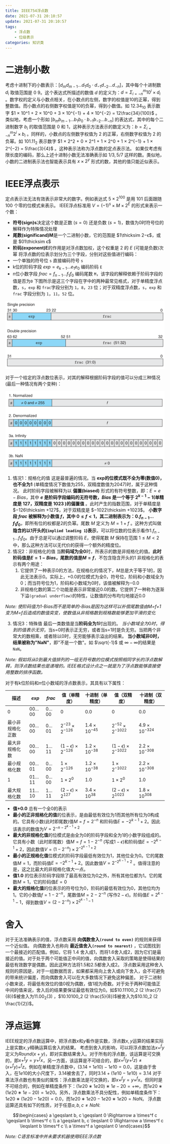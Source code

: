 ```yaml
---
title: IEEE754浮点数
date: 2021-07-31 20:10:57
update: 2021-07-31 20:10:57
tags:
    - 浮点数
    - 位级表示
categories: 知识类
---
```


# 二进制小数
考虑十进制下的小数表示：$[d_m d_{m−1}…d_1 d_0\cdot d_{−1} d_{−2}…d_{−n}]$，其中每个十进制数 $d_i$ 取值范围是 $0~9$。这个表达式所描述的数值 $d$ 的定义为：$d= \Sigma^m_{i = -n}10^i\times d_i$ 。数字权的定义与小数点相关，在小数点的左侧，数字的权值是10的正幂，得到整数值。而小数点的右侧数字权值是10的负幂，得到小数值。如 $12.34_{10}$ 表示数字 $1 × 10^1 + 2 × 10^0 + 3 × 10^{−1} + 4 × 10^{−2} = 12\frac{34}{100}$ 。
类似地，考虑一个形如 $[b_m b_{m−1}…b_1 b_0\cdot b_{−1} b_{−2}…b_{−n}]$ 的表达式，其中的每个二进制数字 $b_i$ 的取值范围是 $0$ 和 $1$，这种表示方法表示的数定义为：$b=\Sigma_{i=−n}^m 2^i × b_i$ 。同样的，小数点的左侧数字权值为 $2$ 的正幂，右侧数字权值为 $2$ 的负幂。如 $101.11_2$  表示数字 $1 × 2^2 + 0 × 2^1 + 1 × 2^0 + 1 × 2^{−1} + 1 × 2^{−2} = 5\frac{3}{4}$ 。这种表示法称为浮点数的定点表示法。
如果仅考虑有限长度的编码，那么上述十进制小数无法准确表示如 $1/3,5/7$ 这样的数。类似地，小数的二进制表示法也智能表示具有 $x×2^y$ 形式的数，其他的值只能近似表示。

<!--more-->

# IEEE浮点表示
定点表示法无法有效表示非常大的数字。例如表达式 $5×2^100$ 是用 $101$ 后面跟随 $100$ 个零的位模式来表示。
IEEE浮点标准用 $V=(−1)^s×M×2^E$ 的形式来表示一个数：
- **符号(sign)s**决定这个数是正数 $(s=0)$ 还是负数 $(s=1)$，数值为$0$时符号位的解释作为特殊情况处理
- **尾数(significand)M**是一个二进制小数，它的范围是 $1\thicksim 2−ϵ$，或是 $01\thicksim ϵ$
- **阶码(exponent)E**的作用是对浮点数加权，这个权重是 $2$ 的 $E$ (可能是负数)次幂
将浮点数的位表示划分为三个字段，分别对这些值进行编码：
- 一个单独的符号位 `s` 直接编码符号 `s`
- k位的阶码字段 $exp=e_{k−1}…e_1 e_0$ 编码阶码 `E`
- n位小数字段 $frac=f_{n−1}…f_1 f_0$ 编码尾数 `M`，该字段的解释依赖于阶码字段的值是否为`0`
下图所示是这三个字段在字中的两种最常见格式，对于单精度浮点数，`s`，`exp` 和 `frac`字段分别为 `1`，`8`，`23` 位；对于双精度浮点数，`s`，`exp` 和 `frac` 字段分别为 `1`，`11`，`52` 位。

![单精度浮点数位向量](IEEE754浮点数/bitarray.png)

对于一个给定的浮点数位表示，对其的解释根据阶码字段的值可以分成三种情况(最后一种情况有两个变种)：

![浮点数解释模式](IEEE754浮点数/mode.png)

1. 情况1：规格化的值
	这是最普遍的情况。当 **exp的位模式既不全为零(数值0)，也不全为1** (单精度情况下数值为255，双精度数值为2047)时，属于这种情况。
	此时阶码字段被解释为以 **偏置(biased)** 形式的有符号整数，即：$E = e - Bias$，其中 **$e$ 是阶码字段编码的无符号数，$Bias$ 是一个等于 $2^{k−1}−1$(单精度是 $127$，双精度是 $1023$ )的偏置值** 。此时产生的指数范围，对于单精度是 $−126\thicksim +127$，对于双精度是 $−1022\thicksim +1023$。
	**小数字段 $frac$ 被解释为小数值 $f$，其中 $0≤f<1$，其二进制表示为：$0.f_{n−1}…f_1 f_0$**，即所有位的权都是2的负幂。尾数 $M$ 定义为 $M=1+f$ 。这种方式叫做**隐含的以1开头的(`implied leading 1`)表示**，可以将位数的位表示看作$1.f_{n−1}…f_1 f_0$。由于总是可以通过调整阶码 $E$，使得尾数 $M$ 保持在范围 $1≤M<2$ 中，那么这种方法可以无代价的获得一个额外的精度位。
2. 情况2：非规格化的值
	当**阶码域为全0**时，所表示的数是非规格化的值。**此时阶码值是$E = 1-Bias$，尾数的值是$M = f$**，不包含隐含开头的$1$
	非规格化的表示有两个用途：
   1. 它提供了一种表示$0$的方法，在规格化的情况下，$M$总是大于等于$1$的，因此无法表示$0$。实际上，$+0.0$的位模式为全$0$，符号位，阶码和小数域全为$0$；而当符号位为$1$，阶码和小数域为$0$时，该值被解释为$-0.0$
   2. 非规格化数的第二个功能是表示非常接近$0.0$的数。它提供了一种称为逐渐下溢`(gradual underflow)`的特性，让数值的分布均匀地接近$0.0$
   
*Note: 使阶码值为1-Bias而不是简单的-Bias是因为这样可以补偿尾数值由M=f+1变为M=f后造成的数值突变，使数值从非规格数到规格数能够更加平滑的变化*

3. 情况3：特殊值
	最后一类数值是当**阶码全为1**时出现的。
	$当小数域全为0时，得到的值表示无穷$，当s=0时表示正无穷，或者当s=1时是负无穷。当把两个非常大的数相乘，或者除以0时，无穷能够表示溢出的结果。
    **当小数域非0时，结果被称为"NaN"**，即"不是一个数"。如 $\sqrt{-1}$ 或 $∞−∞$的结果是`NaN`。

*Note: 假如将从0到最大值排列的一组无符号数的位模式按照相同字长的浮点数解释，则浮点数结果也是递增的。IEEE格式设计点之一就是为了浮点数能够直接使用整数的排序函数。*

对于有k位阶码和n位小数域的浮点数表示，其具有以下属性：

| 描述             | $exp$   | $frac$ | 值（单精度）     | 十进制（单精度） | 值（双精度）      | 十进制（双精度） |
| ---------------- | ----- | ---- | ---------------- | ---------------- | ----------------- | ---------------- |
| $0$                | $00…00$ | $0…00$ | $0$                | $0.0$              | $0$                 | $0.0$              |
| 最小非规格化正数 | $00…00$ | $0…01$ | $2^{−23}×2^{−126}$ | $1.4×10^{−45}$     | $2^{−52}×2^{−1022}$ | $4.9×10^{−324}$    |
| 最大非规格化数   | $00…00$ | $1…11$ | $(1−ϵ)×2^{−126}$   | $1.2×10^{−38}$     | $(1−ϵ)×2^{−1022}$   | $2.2×10^{−308}$    |
| 最小规格化数     | $00…01$ | $0…00$ | $1×2^{−126}$       | $1.2×10^{−38}$     | $1×2^{−1022}$       | $2.2×10^{−308}$    |
| $1$                | $01…11$ | $0…00$ | $1×2^0$            | $1.0$              | $1×2^0$             | $1.0$              |
| 最大规格化数     | $11…10$ | $1…11$ | $(2−ϵ)×2^{127}$      | $3.4×10^{38}$        | $(2−ϵ)×2^{1023}$      | $1.8×10^{308}$       |

- **值$+0.0$** 总有一个全0的表示
- **最小的正非规格化的值**的位表示，是由最低有效位为1而其他所有位为$0$构成的。它具有小数(此时即尾数)值$M=f=2^{−n}$ 和阶码值$E=−2^{k−1}+2$。因此该表示的数值为$V=2^{−n−2^{k−1}+2}$
- **最大的非规格化值**的位模式是由全为$0$的阶码字段和全为$1$的小数字段组成的。它具有小数（此时即尾数）值$M=f=1−2^{−n}$ (写成$1−ϵ$)和阶码值$E=−2^{k−1}+2$，因此数值$V=(1−2^{−n})×2^{−2^{k−1}+2}$
- **最小的正规格化值**位模式的阶码字段最低有效位为$1$，其他位全为$0$。它的尾数值$M=1$，而阶码值$E=−2^{k−1}+2$。因此数值$V=2^{−2^{k−1}+2}$ 。值得注意的是，这之比最大的非规格化值大一点。
- **值$1.0$** 的位表示阶码字段除了最高有效位为$0$之外，所有其他位都为$1$。它的尾数$M=1$，它的阶码值$E=0$
- **最大的规格化值**的位表示的符号位为$0$，阶码的最低有效位为$0$，其他位均为$1$。它的小数值$f=1−2^{−n}$，尾数值$M=2−2^{−n}$ (写作$2−ϵ$)。阶码值$E=2^{k−1}−1$，得到数值$V=(2−2^{−n} )×2^{2^{k−1}−1}$

# 舍入

对于无法准确表示的值，浮点数采用 **向偶数舍入`(round to even)`** 的规则来获得一个近似值。
向偶数舍入也称向 **最近值舍入`(round to nearest)`** ，它试图找到一个最接近的匹配值。例如，它将 $1.4$ 舍入成$1$，而将$1.6$舍入成$2$，因为它们是最接近的值。对于处于两个可能值正中间的值，向偶数舍入采取的策略是使得结果的最低有效数字是偶数。因此这种方法将$1.5$和$2.5$都舍入成$2$。
浮点数采用这种舍入规则的原因是，对于一组数据而言，如果都采用向上舍入或向下舍入，会不可避免的带来统计偏差，而向偶数舍入可以在大多数情况下避免这种偏差。
对于二进制小数来说，将最低有效位的值$0$视为偶数，值$1$视为奇数。对于处于两种可能值正中间的值来说，舍入后的结果要保证最低有效位为$0$。如$10.11100_2 (2 \frac{7}{8})$被舍入为$11.00_2 (3)$ ，$10.10100_2 (2 \frac{5}{8})$被舍入为$10.10_2 (2 \frac{1}{2})$。

# 浮点运算
IEEE规定的浮点数运算中，把浮点数$x$和$y$看作是实数，浮点数$x,y$运算的结果实际上是实数$x,y$精确运算后舍入的结果。
考虑到舍入的影响，可以将浮点数加法$x+^f y$定义为$Round(x+y)$，即对实数结果舍入。对于所有的浮点数，该运算是可交换的，即$x+^f y=y+^f x$，另一方面，该运算是不可结合的，即$x+^f (y+^f z)\neq (x+^f y) +^f z$。例如在单精度浮点数中，$(3.14+1e10)−1e10=0.0$，这是由于舍入，在$1e10$的大小尺度下，$3.14$被舍去了，同时$3.14+(1e10−1e10)=3.14$
对于乘法浮点数也有类似的属性：浮点数乘法是可交换的，即$x×^f y=y×^f x$。但同时是不可结合的，例如在单精度条件下：$(1e20∗1e20)∗1e−20=+∞$，而$1e20∗(1e20∗1e−20)=1e20$。另外，浮点数乘法不具分配性，例如单精度条件下：$1e20∗(1e20−1e20)=0.0$，而$1e20∗1e20−1e20∗1e20=NaN$。
浮点数运算还具有如下的性质，对于任意$a, b ,c\neq NaN$:

$$\begin{cases}
    a \geqslant b, c \geqslant 0 \Rightarrow a \times^f c \geqslant b \times^f c \\
    a \geqslant b, c \leqslant 0 \Rightarrow a \times^f c \leqslant b \times^f c \\
    a \times^f a \geqslant 0
\end{cases}$$

*Note: C语言标准中并未要求机器使用IEEE浮点数*
